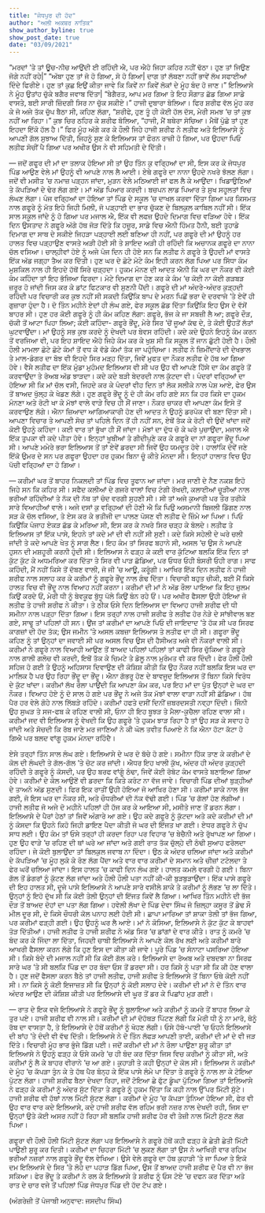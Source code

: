 ```yaml
---
title: "ਜੋਧਪੁਰ ਦੀ ਹੱਦ"
author: "ਅਲੀ ਅਕਬਰ ਨਾਤਿਕ"
show_author_byline: true
show_post_date: true
date: "03/09/2021"
---
```


“ਮਰਦਾਂ ‘ਤੇ ਤਾਂ ਊਚ-ਨੀਚ ਆਉਂਦੀ ਈ ਰਹਿੰਦੀ ਐ, ਪਰ ਐਹੋ ਜਿਹਾ ਕਹਿਰ ਨਹੀਂ ਢੱਠਾ। ਹੁਣ ਤਾਂ ਜਿਉਣ ਜੋਗੇ ਨਹੀਂ ਰਹੇ|”
“ਅੱਬਾ ਹੁਣ ਤਾਂ ਜੋ ਹੋ ਗਿਆ, ਸੋ ਹੋ ਗਿਆ| ਦਾਗ ਤਾਂ ਲੱਥਣਾ ਨਹੀਂ ਭਾਵੇਂ ਲੱਖ ਸਫਾਈਆਂ ਦਿੰਦੇ ਫਿਰੀਏ। ਹੁਣ ਤਾਂ ਕੁਛ ਇਉਂ ਕੀਤਾ ਜਾਵੇ ਕਿ ਕਿਵੇਂ ਨਾ ਕਿਵੇਂ ਲੋਕਾਂ ਦੇ ਮੂੰਹ ਬੰਦ ਹੋ ਜਾਣ।” ਇਲਿਆਸੇ ਨੇ ਮੂੰਹ ਉਤਾਂਹ ਚੁੱਕੇ ਬਗੈਰ ਜਵਾਬ ਦਿੱਤਾ|
“ਬੇਗੈਰਤ, ਆਪ ਮਰ ਗਿਆ ਤੇ ਇਹ ਸੌਗਾਤ ਛੱਡ ਗਿਆ ਸਾਡੇ ਵਾਸਤੇ, ਬਈ ਸਾਰੀ ਜ਼ਿੰਦਗੀ ਸਿਰ ਨਾ ਚੁੱਕ ਸਕੀਏ।” ਹਾਜੀ ਦੁਬਾਰਾ ਬੋਲਿਆ। ਫਿਰ ਸ਼ਰੀਫ ਵੱਲ ਮੂੰਹ ਕਰ ਕੇ ਜੋ ਅਜੇ ਤੱਕ ਚੁੱਪ ਬੈਠਾ ਸੀ, ਕਹਿਣ ਲੱਗਾ, “ਸ਼ਰੀਫੇ, ਹੁਣ ਤੂੰ ਹੀ ਕੋਈ ਹੱਲ ਦੱਸ, ਮੇਰੀ ਸਮਝ ‘ਚ ਤਾਂ ਕੁਝ ਨਹੀਂ ਆ ਰਿਹਾ।”
ਕੁਝ ਚਿਰ ਠਹਿਰ ਕੇ ਸ਼ਰੀਫ ਬੋਲਿਆ, “ਹਾਜੀ, ਮੈਂ ਬਥੇਰਾ ਸੋਚਿਆ। ਮੈਥੋਂ ਪੁੱਛੋ ਤਾਂ ਹੁਣ ਇਹਦਾ ਇੱਕੋ ਹੱਲ ਹੈ।” ਫਿਰ ਮੂੰਹ ਅੱਗੇ ਕਰ ਕੇ ਹੌਲੀ ਜਿਹੇ ਹਾਜੀ ਸ਼ਰੀਫ ਨੇ ਲਤੀਫ ਅਤੇ ਇਲਿਆਸੇ ਨੂੰ ਆਪਣੀ ਗੱਲ ਸੁਝਾਅ ਦਿੱਤੀ, ਜਿਹਨੂੰ ਸੁਣ ਕੇ ਇਲਿਆਸ ਤਾਂ ਫੌਰਨ ਰਾਜ਼ੀ ਹੋ ਗਿਆ, ਪਰ ਉਹਦਾ ਪਿਓ ਲਤੀਫ ਸੋਚੀਂ ਪੈ ਗਿਆ ਪਰ ਅਖੀਰ ਉਸ ਨੇ ਵੀ ਸਹਿਮਤੀ ਦੇ ਦਿੱਤੀ।

—
ਜਦੋਂ ਗਫੂਰ ਦੀ ਮਾਂ ਦਾ ਤਲਾਕ ਹੋਇਆ ਸੀ ਤਾਂ ਉਹ ਤਿੰਨ ਕੁ ਵਰ੍ਹਿਆਂ ਦਾ ਸੀ, ਇਸ ਕਰ ਕੇ ਜੋਧਪੁਰ ਪਿੰਡ ਆਉਣ ਵੇਲੇ ਮਾਂ ਉਹਨੂੰ ਵੀ ਆਪਣੇ ਨਾਲ ਲੈ ਆਈ। ਏਥੇ ਗਫੂਰੇ ਦਾ ਨਾਨਾ ਉਹਦੇ ਨਖਰੇ ਝੱਲਣ ਲੱਗਾ। ਜਦੋਂ ਵੀ ਮਸੀਤ ‘ਚ ਨਮਾਜ਼ ਪੜ੍ਹਨ ਜਾਂਦਾ, ਮੁੜਨ ਵੇਲੇ ਮਠਿਆਈ ਜਾਂ ਫਲ ਲੈ ਕੇ ਆਉਂਦਾ। ਖਿਡਾਉਣਿਆਂ ਤੇ ਕੱਪੜਿਆਂ ਦੇ ਢੇਰ ਲੱਗ ਗਏ। ਮਾਂ ਅੱਡ ਪਿਆਰ ਕਰਦੀ। ਬਚਪਨ ਲਾਡ ਪਿਆਰ ਤੇ ਸੁਖ ਸਹੂਲਤਾਂ ਵਿਚ ਲੰਘਣ ਲੱਗਾ। ਪੰਜ ਵਰ੍ਹਿਆਂ ਦਾ ਹੋਇਆ ਤਾਂ ਪਿੰਡ ਦੇ ਸਕੂਲ ‘ਚ ਦਾਖਲ ਕਰਵਾ ਦਿੱਤਾ ਗਿਆ ਪਰ ਕਿਸਮਤ ਨਾਲ ਗਫੂਰੇ ਨੂੰ ਮੱਤ ਇਹੋ ਜਿਹੀ ਮਿਲੀ, ਜੋ ਪੜ੍ਹਾਈ ਦਾ ਭਾਰ ਚੁੱਕਣ ਦੇ ਬਿਲਕੁਲ ਕਾਬਿਲ ਨਹੀਂ ਸੀ। ਇੱਕ ਸਾਲ ਸਕੂਲ ਜਾਂਦੇ ਨੂੰ ਹੋ ਗਿਆ ਪਰ ਮਜਾਲ ਐ, ਇੱਕ ਵੀ ਲਫਜ਼ ਉਹਦੇ ਦਿਮਾਗ ਵਿਚ ਵੜਿਆ ਹੋਵੇ।
ਇੱਕ ਦਿਨ ਉਸਤਾਦ ਨੇ ਗਫੂਰੇ ਅੱਗੇ ਹੱਥ ਜੋੜ ਦਿੱਤੇ ਕਿ ਹਜ਼ੂਰ, ਸਾਡੇ ਵਿਚ ਐਨੀ ਹਿੰਮਤ ਹੈਨੀ, ਬਈ ਤੁਹਾਡੇ ਦਿਮਾਗ ਦਾ ਸਾਥ ਦੇ ਸਕੀਏ ਜਿਹੜਾ ਪੜ੍ਹਾਈ ਲਈ ਬਣਿਆ ਹੀ ਨਹੀਂ, ਪਰ ਗਫੂਰੇ ਦੀ ਮਾਂ ਉਹਨੂੰ ਹਰ ਹਾਲਤ ਵਿਚ ਪੜ੍ਹਾਉਣ ਵਾਸਤੇ ਅੜੀ ਹੋਈ ਸੀ ਤੇ ਸ਼ਾਇਦ ਅੜੀ ਹੀ ਰਹਿੰਦੀ ਕਿ ਅਚਾਨਕ ਗਫੂਰੇ ਦਾ ਨਾਨਾ ਚੱਲ ਵਸਿਆ।
ਚਾਲ੍ਹੀਵਾਂ ਹੋਏ ਨੂੰ ਅਜੇ ਪੰਜ ਦਿਨ ਹੀ ਹੋਏ ਸਨ ਕਿ ਲਤੀਫ ਨੇ ਗਫੂਰੇ ਤੇ ਉਹਦੀ ਮਾਂ ਵਾਸਤੇ ਇੱਕ ਅੱਡ ਜਗ੍ਹਾ ਤੈਅ ਕਰ ਦਿੱਤੀ। ਹੁਣ ਘਰ ਦੇ ਛੋਟੇ ਮੋਟੇ ਕੰਮ ਇਹੀ ਕਰਨ ਲੱਗ ਪਿਆ ਪਰ ਸਿੱਧਾ ਕੰਮ ਮੁਸ਼ਕਿਲ ਨਾਲ ਹੀ ਇਹਦੇ ਹੱਥੋਂ ਸਿਰੇ ਚੜ੍ਹਦਾ। ਹੁਕਮ ਮੰਨਣ ਦੀ ਆਦਤ ਐਨੀ ਕਿ ਘਰ ਦਾ ਨੌਕਰ ਵੀ ਕੋਈ ਕੰਮ ਕਹਿੰਦਾ ਤਾਂ ਇਹ ਭੱਜਿਆ ਫਿਰਦਾ। ਮੋਟੇ ਦਿਮਾਗ ਦਾ ਹੋਣ ਕਰ ਕੇ ਕੰਮ ‘ਚ ਕੋਈ ਨਾ ਕੋਈ ਗੜਬੜ ਜ਼ਰੂਰ ਹੋ ਜਾਂਦੀ ਜਿਸ ਕਰ ਕੇ ਡਾਂਟ ਫਿਟਕਾਰ ਵੀ ਸੁਣਨੀ ਪੈਂਦੀ। ਗਫੂਰੇ ਦੀ ਮਾਂ ਅੰਦਰੇ-ਅੰਦਰ ਕੁੜ੍ਹਦੀ ਰਹਿੰਦੀ ਪਰ ਵਿਚਾਰੀ ਕਰ ਕੁਝ ਨਹੀਂ ਸੀ ਸਕਦੀ ਕਿਉਂਕਿ ਬਾਪ ਦੇ ਮਰਨ ਪਿਛੋਂ ਭਰਾ ਦੇ ਦਰਵਾਜੇ ‘ਤੇ ਏਵੇਂ ਹੀ ਗੁਜ਼ਾਰਾ ਹੁੰਦਾ ਹੈ। ਦੋ ਤਿੰਨ ਮਹੀਨੇ ਏਦਾਂ ਹੀ ਲੰਘ ਗਏ, ਫੇਰ ਸਕੂਲ ਛੱਡ ਦਿੱਤਾ ਕਿਉਂਕਿ ਇਹ ਉਸ ਦੇ ਵੱਸੋਂ ਬਾਹਰ ਸੀ। ਹੁਣ ਹਰ ਕੋਈ ਗਫੂਰੇ ਨੂੰ ਹੀ ਕੰਮ ਕਹਿਣ ਲੱਗਾ: ਗਫੂਰੇ, ਭੱਜ ਕੇ ਜਾ ਸਬਜ਼ੀ ਲੈ ਆ; ਗਫੂਰੇ ਦੌੜ, ਚੱਕੀ ਤੋਂ ਆਟਾ ਪਿਹਾ ਲਿਆ; ਕੋਈ ਕਹਿੰਦਾ- ਗਫੂਰੇ ਭੌਂਦੂ, ਮੇਰੇ ਸਿਰ ‘ਚੋਂ ਜੂਆਂ ਕੱਢ ਦੇ, ਤੇ ਕੋਈ ਉਹਤੋਂ ਲੱਤਾਂ ਘੁਟਵਾਉਂਦਾ। ਮਾਂ ਉਹਨੂੰ ਸਭ ਕੁਝ ਕਰਦੇ ਨੂੰ ਦੇਖਦੀ ਪਰ ਬੇਵਸ ਰਹਿੰਦੀ। ਕਦੇ ਕਦੇ ਉਹਨੇ ਇਹਨੂੰ ਕੰਮ ਕਰਨ ਤੋਂ ਵਰਜਿਆ ਵੀ, ਪਰ ਇਹ ਸ਼ਾਇਦ ਐਹੋ ਜਿਹੇ ਕੰਮ ਕਰ ਕੇ ਖੁਸ਼ ਸੀ ਕਿ ਸਕੂਲ ਤੋਂ ਜਾਨ ਛੁੱਟੀ ਹੋਈ ਹੈ।
ਹੌਲੀ ਹੌਲੀ ਮਾਮਲਾ ਛੋਟੇ ਛੋਟੇ ਕੰਮਾਂ ਤੋਂ ਵਧ ਕੇ ਵੱਡੇ ਕੰਮਾਂ ਤੱਕ ਜਾ ਪਹੁੰਚਿਆ। ਲਤੀਫ ਨੇ ਜ਼ਿਮੀਂਦਾਰੇ ਦੀ ਦੇਖਭਾਲ ਤੇ ਮਾਲ-ਡੰਗਰ ਦਾ ਬੋਝ ਵੀ ਇਹਦੇ ਸਿਰ ਮੜ੍ਹ ਦਿੱਤਾ, ਜਿਵੇਂ ਮੁਫਤ ਦਾ ਨੌਕਰ ਲਤੀਫ ਦੇ ਹੱਥ ਆ ਗਿਆ ਹੋਵੇ। ਵੈਸੇ ਲਤੀਫ ਦਾ ਇੱਕ ਮੁੰਡਾ ਮੁਹੰਮਦ ਇਲਿਆਸ ਵੀ ਸੀ ਪਰ ਉਹ ਵੀ ਆਪਣੇ ਹਿੱਸੇ ਦਾ ਕੰਮ ਗਫੂਰੇ ਤੋਂ ਕਰਵਾਉਂਦਾ ਤੇ ਰੋਅਬ ਅੱਡ ਝਾੜਦਾ। ਕਦੇ ਕਦੇ ਬੜੀ ਬੇਦਰਦੀ ਨਾਲ ਕੁੱਟਦਾ ਵੀ। ਪੰਦਰਾਂ ਵਰ੍ਹਿਆਂ ਦਾ ਹੋਇਆ ਸੀ ਕਿ ਮਾਂ ਚੱਲ ਵਸੀ, ਜਿਹਦੇ ਕਰ ਕੇ ਪੰਦਰਾਂ ਵੀਹ ਦਿਨ ਤਾਂ ਲੋਕ ਸਲੀਕੇ ਨਾਲ ਪੇਸ਼ ਆਏ, ਫੇਰ ਉਸ ਤੋਂ ਬਾਅਦ ਖੁੱਲ੍ਹ ਕੇ ਖੇਡਣ ਲੱਗੇ।
ਹੁਣ ਗਫੂਰੇ ਭੌਂਦੂ ਨੂੰ ਦੋ ਹੀ ਕੰਮ ਰਹਿ ਗਏ ਸਨ ਕਿ ਹਰ ਕਿਸੇ ਦਾ ਹੁਕਮ ਮੰਨਣਾ ਅਤੇ ਰੋਟੀ ਖਾ ਕੇ ਮੱਝਾਂ ਵਾਲੇ ਵਾੜੇ ਵਿਚ ਹੀ ਸੌਂ ਜਾਣਾ। ਨੌਕਰ ਚਾਕਰ ਵੀ ਆਪਣਾ ਕੰਮ ਇਸੇ ਤੋਂ ਕਰਵਾਉਣ ਲੱਗੇ। ਐਨਾ ਜ਼ਿਆਦਾ ਆਗਿਆਕਾਰੀ ਹੋਣ ਦੀ ਆਦਤ ਨੇ ਉਹਨੂੰ ਡਰਪੋਕ ਵੀ ਬਣਾ ਦਿੱਤਾ ਸੀ। ਆਪਣਾ ਵਿਚਾਰ ਤੇ ਆਪਣੀ ਸੋਚ ਤਾਂ ਪਹਿਲੇ ਦਿਨ ਤੋਂ ਹੀ ਨਹੀਂ ਸਨ, ਏਥੋਂ ਤੱਕ ਕੇ ਰੋਟੀ ਵੀ ਉਦੋਂ ਖਾਂਦਾ ਜਦੋਂ ਕੋਈ ਉਹਨੂੰ ਕਹਿੰਦਾ। ਕਈ ਵਾਰ ਤਾਂ ਭੁੱਖਾ ਹੀ ਸੌਂ ਜਾਂਦਾ। ਮੱਝਾਂ ਦਾ ਦੁੱਧ ਚੋ ਕੇ ਘਰੇ ਪੁਚਾਉਂਦਾ, ਮਜਾਲ ਐ ਇੱਕ ਤੁਪਕਾ ਵੀ ਕਦੇ ਪੀਤਾ ਹੋਵੇ। ਇਨ੍ਹਾਂ ਖੂਬੀਆਂ ਤੇ ਗੀਦੀਪੁਣੇ ਕਰ ਕੇ ਗਫੂਰੇ ਦਾ ਨਾਂ ਗਫੂਰਾ ਭੌਂਦੂ ਪਿਆ ਸੀ। ਆਪਣੇ ਮਮੇਰੇ ਭਰਾ ਇਲਿਆਸ ਤੋਂ ਤਾਂ ਏਵੇਂ ਡਰਦਾ ਸੀ ਜਿਵੇਂ ਉਹ ਯਮਦੂਤ ਹੋਵੇ। ਹਾਲਾਂਕਿ ਦੋਵੇਂ ਜਣੇ ਇੱਕੋ ਉਮਰ ਦੇ ਸਨ ਪਰ ਗਫੂਰਾ ਉਹਦਾ ਹਰ ਹੁਕਮ ਬਿਨਾ ਚੂੰ ਕੀਤੇ ਮੰਨਦਾ ਸੀ। ਇਨ੍ਹਾਂ ਹਾਲਾਤ ਵਿਚ ਉਹ ਪੱਚੀ ਵਰ੍ਹਿਆਂ ਦਾ ਹੋ ਗਿਆ।

—
ਕਰੀਮਾਂ ਘਰ ਤੋਂ ਬਾਹਰ ਨਿਕਲਦੀ ਤਾਂ ਪਿੰਡ ਵਿਚ ਤੂਫਾਨ ਆ ਜਾਂਦਾ। ਮਰ ਜਾਣੀ ਦੇ ਨੈਣ ਨਕਸ਼ ਇਹੋ ਜਿਹੇ ਸਨ ਕਿ ਕਹਿਰ ਸੀ। ਸਫੈਦ ਕਲੀਆਂ ਦੇ ਗਜਰੇ ਵਾਲਾਂ ਵਿਚ ਟੰਗੀ ਰੱਖਦੀ, ਕਲਾਈਆਂ ਚੂੜੀਆਂ ਨਾਲ ਭਰੀਆਂ ਰਹਿੰਦੀਆਂ ਤੇ ਨੱਕ ਦੀ ਨੱਥ ਤਾਂ ਚੰਦ ਵਰਗੀ ਸੁਹਣੀ ਸੀ। ਸੀ ਤਾਂ ਅਜੇ ਕੁਆਰੀ ਪਰ ਤੌਰ ਤਰੀਕੇ ਸਾਰੇ ਵਿਆਹੀਆਂ ਵਾਲੇ। ਅਜੇ ਦਸਾਂ ਕੁ ਵਰ੍ਹਿਆਂ ਦੀ ਹੋਣੀ ਐ ਕਿ ਪਿਉ ਅਸਮਾਨੀ ਬਿਜਲੀ ਡਿੱਗਣ ਨਾਲ ਸੜ ਕੇ ਚੱਲ ਵਸਿਆ, ਤੇ ਏਸ ਕਰ ਕੇ ਭਤੀਜੀ ਦਾ ਪਾਲਣ ਪੋਸਣ ਵੀ ਲਤੀਫ ਦੇ ਜ਼ਿੰਮੇ ਆ ਪਿਆ। ਪਿਓ ਕਿਉਂਕਿ ਪੰਜਾਹ ਏਕੜ ਛੱਡ ਕੇ ਮਰਿਆ ਸੀ, ਇਸ ਕਰ ਕੇ ਨਖਰੇ ਸਿਰ ਚੜ੍ਹ ਕੇ ਬੋਲਦੇ। ਲਤੀਫ ਤੇ ਇਲਿਆਸ ਤਾਂ ਇੱਕ ਪਾਸੇ, ਇਹਨੇ ਤਾਂ ਕਦੇ ਮਾਂ ਦੀ ਵੀ ਨਹੀਂ ਸੀ ਸੁਣੀ। ਕਦੇ ਕਿਸੇ ਸਹੇਲੀ ਦੇ ਘਰੇ ਚਲੀ ਜਾਂਦੀ ਤੇ ਕਦੇ ਆਪਣੇ ਖੇਤ ਨੂੰ ਸਾਗ ਲੈਣ। ਇਹ ਕੰਮ ਤਾਂ ਸਿਰਫ ਬਹਾਨੇ ਸੀ, ਅਸਲ ‘ਚ ਉਸ ਨੇ ਆਪਣੇ ਹੁਸਨ ਦੀ ਮਸ਼ਹੂਰੀ ਕਰਨੀ ਹੁੰਦੀ ਸੀ। ਇਲਿਆਸ ਨੇ ਫੜ੍ਹ ਕੇ ਕਈ ਵਾਰ ਕੁੱਟਿਆ ਬਲਕਿ ਇੱਕ ਦਿਨ ਤਾਂ ਕੁੱਟ ਕੁੱਟ ਕੇ ਅਧਮਰਿਆ ਕਰ ਦਿੱਤਾ ਤੇ ਸਿਰ ਵੀ ਪਾੜ ਛੱਡਿਆ, ਪਰ ਓਧਰ ਓਹੀ ਬੰਸਰੀ ਓਹੀ ਰਾਗ। ਸਾਫ ਕਹਿੰਦੀ, ਮੈਂ ਨਹੀਂ ਕਿਸੇ ਤੋਂ ਦੱਬਣ ਵਾਲੀ, ਜੋ ਜੀ ‘ਚ ਆਊ, ਕਰੂੰਗੀ।
ਆਖਿਰ ਇੱਕ ਦਿਨ ਲਤੀਫ ਨੇ ਹਾਜੀ ਸ਼ਰੀਫ ਨਾਲ ਸਲਾਹ ਕਰ ਕੇ ਕਰੀਮਾਂ ਨੂੰ ਗਫੂਰੇ ਭੌਂਦੂ ਨਾਲ ਗੰਢ ਦਿੱਤਾ। ਵਿਚਾਰੀ ਬਹੁਤ ਚੀਕੀ, ਬਈ ਮੈਂ ਕਿਸੇ ਹਾਲਤ ਵਿਚ ਵੀ ਭੌਂਦੂ ਨਾਲ ਵਿਆਹ ਨਹੀਂ ਕਰਨਾ। ਕਰੀਮਾਂ ਦੀ ਮਾਂ ਨੇ ਅੱਡ ਰੌਲਾ ਪਾਇਆ ਕਿ ਇਹ ਜ਼ੁਲਮ ਕਿਉਂ ਕਰਦੇ ਓਂ, ਮੇਰੀ ਧੀ ਨੂੰ ਬੇਵਕੂਫ ਬੁੱਧੂ ਪੱਲੇ ਕਿਉਂ ਬੰਨ ਰਹੇ ਓਂ। ਪਰ ਅਖੀਰ ਫੈਸਲਾ ਉਹੀ ਹੋਇਆ ਜੋ ਲਤੀਫ ਤੇ ਹਾਜੀ ਸ਼ਰੀਫ ਨੇ ਕੀਤਾ। ਤੇ ਠੀਕ ਓਸੇ ਦਿਨ ਇਲਿਆਸ ਦਾ ਵਿਆਹ ਹਾਜੀ ਸ਼ਰੀਫ ਦੀ ਧੀ ਸਮੀਨਾ ਨਾਲ ਪੜ੍ਹਾ ਦਿੱਤਾ ਗਿਆ। ਇਸ ਤਰ੍ਹਾਂ ਨਾਲ ਹਾਜੀ ਸ਼ਰੀਫ ਤੇ ਲਤੀਫ ਹੋਰ ਨੇੜੇ ਦੇ ਸਾਂਝੀਵਾਲ ਬਣ ਗਏ, ਸਾਢੂ ਤਾਂ ਪਹਿਲਾਂ ਹੀ ਸਨ।
ਉਂਜ ਤਾਂ ਕਰੀਮਾਂ ਦਾ ਆਪਣੇ ਪਿਓ ਦੀ ਜਾਇਦਾਦ ‘ਤੇ ਹੱਕ ਸੀ ਪਰ ਸਿਰਫ ਕਾਗਜ਼ਾਂ ਦੀ ਹੱਦ ਤੱਕ; ਉਸ ਜਮੀਨ ‘ਤੇ ਅਸਲ ਕਬਜ਼ਾ ਇਲਿਆਸ ਤੇ ਲਤੀਫ ਦਾ ਹੀ ਸੀ। ਗਫੂਰਾ ਭੌਂਦੂ ਕਹਿਣ ਨੂੰ ਤਾਂ ਉਨ੍ਹਾਂ ਦਾ ਜਵਾਈ ਸੀ ਪਰ ਅਸਲ ਵਿਚ ਉਸ ਦੀ ਹੈਸੀਅਤ ਅਜੇ ਵੀ ਨੌਕਰਾਂ ਵਾਲੀ ਸੀ। ਕਰੀਮਾਂ ਨੇ ਗਫੂਰੇ ਨਾਲ ਵਿਆਹੀ ਆਉਣ ਤੋਂ ਬਾਅਦ ਪਹਿਲਾਂ ਪਹਿਲਾਂ ਤਾਂ ਕਾਫੀ ਸਿਰ ਚੁੱਕਿਆ ਤੇ ਗਫੂਰੇ ਨਾਲ ਗਾਲੀ ਗਲੋਚ ਵੀ ਕਰਦੀ, ਇਥੋਂ ਤੱਕ ਕੇ ਚਿਮਟੇ ਤੇ ਡੋਲੂ ਨਾਲ ਮੁਰੰਮਤ ਵੀ ਕਰ ਦਿੰਦੀ। ਫੇਰ ਹੌਲੀ ਹੌਲੀ ਸਹਿਜ ਹੋ ਗਈ ਤੇ ਉਹਨੂੰ ਅਹਿਸਾਸ ਦਿਵਾਉਣ ਦੀ ਕੋਸ਼ਿਸ਼ ਕੀਤੀ ਕਿ ਉਹ ਨੌਕਰ ਨਹੀਂ ਬਲਕਿ ਇਸ ਘਰ ਦਾ ਮਾਲਿਕ ਹੈ ਪਰ ਉਹ ਰਿਹਾ ਭੌਂਦੂ ਦਾ ਭੌਂਦੂ। ਐਨਾ ਗੱਭਰੂ ਹੋਣ ਦੇ ਬਾਵਜੂਦ ਇਲਿਆਸ ਤੋਂ ਬਿਨਾ ਕਿਸੇ ਵਿਰੋਧ ਦੇ ਕੁੱਟ ਖਾਂਦਾ।
ਕਰੀਮਾਂ ਲੱਖ ਰੌਲਾ ਪਾਉਂਦੀ ਕਿ ਆਪਣਾ ਕੰਮ ਕਰ, ਪਰ ਇਹ ਮਾਂ ਦਾ ਪੁੱਤ ਉਨ੍ਹਾਂ ਦੇ ਘਰ ਦਾ ਨੌਕਰ। ਵਿਆਹ ਹੋਏ ਨੂੰ ਦੋ ਸਾਲ ਹੋ ਗਏ ਪਰ ਭੌਂਦੂ ਨੇ ਅਜੇ ਤੱਕ ਮੱਝਾਂ ਵਾਲਾ ਵਾੜਾ ਨਹੀਂ ਸੀ ਛੱਡਿਆ। ਹੱਥ ਪੈਰ ਹਰ ਵੇਲੇ ਗੋਹੇ ਨਾਲ ਲਿੱਬੜੇ ਰਹਿੰਦੇ। ਕਰੀਮਾਂ ਹਫਤੇ ਦਸੀਂ ਦਿਨੀਂ ਜ਼ਬਰਦਸਤੀ ਨਵ੍ਹਾ ਦਿੰਦੀ। ਜਿੰਨੀ ਉਹ ਸੁਘੜ ਤੇ ਸਜ-ਫਬ ਕੇ ਰਹਿਣ ਵਾਲੀ ਸੀ, ਓਨਾ ਹੀ ਇਹ ਬੂਝੜ ਤੇ ਮੈਲਾ-ਕੁਚੈਲਾ ਰਹਿਣ ਵਾਲਾ ਸੀ। ਕਰੀਮਾਂ ਜਦ ਵੀ ਇਲਿਆਸ ਨੂੰ ਵੇਖਦੀ ਕਿ ਉਹ ਗਫੂਰੇ ‘ਤੇ ਹੁਕਮ ਝਾੜ ਰਿਹਾ ਹੈ ਤਾਂ ਉਹ ਸੜ ਕੇ ਸਵਾਹ ਹੋ ਜਾਂਦੀ ਅਤੇ ਸੋਚਦੀ ਕਿ ਰੱਬ ਜਾਣੇ ਮਰ ਜਾਣਿਆਂ ਨੇ ਕੀ ਘੋਲ ਤਵੀਤ ਪਿਆਏ ਨੇ ਕਿ ਐਨਾ ਹੱਟਾ ਕੱਟਾ ਹੋ ਗਿਐ ਪਰ ਬਲਦ ਵਾਂਗੂ ਹੁਕਮ ਮੰਨਦਾ ਰਹਿੰਦੈ।

ਏਸੇ ਤਰ੍ਹਾਂ ਤਿੰਨ ਸਾਲ ਲੰਘ ਗਏ। ਇਲਿਆਸੇ ਦੇ ਘਰ ਦੋ ਬੱਚੇ ਹੋ ਗਏ। ਸਮੀਨਾ ਹਿੱਕ ਤਾਣ ਕੇ ਕਰੀਮਾਂ ਦੇ ਕੋਲ ਦੀ ਲੰਘਦੀ ਤੇ ਗੱਲ-ਗੱਲ ‘ਤੇ ਚੋਟ ਕਰ ਜਾਂਦੀ। ਐਧਰ ਇਹ ਖਾਲੀ ਕੁੱਖ, ਅੰਦਰ ਹੀ ਅੰਦਰ ਕੁੜ੍ਹਦੀ ਰਹਿੰਦੀ ਤੇ ਗਫੂਰੇ ਨੂੰ ਕੋਸਦੀ, ਪਰ ਉਹ ਬਰਫ ਵਾਂਗੂੰ ਠੰਢਾ, ਜਿਵੇਂ ਕੋਈ ਰੋਬੋਟ ਕੰਮ ਵਾਸਤੇ ਬਣਾਇਆ ਗਿਆ ਹੋਵੇ। ਕਰੀਮਾਂ ਦੇ ਕੋਲ ਆਉਣੋਂ ਵੀ ਡਰਦਾ ਕਿ ਕਿਤੇ ਕਰੰਟ ਨਾ ਵੱਜ ਜਾਵੇ। ਵਿਚਾਰੀ ਪਿੰਡ ਦੀਆਂ ਬੁੜ੍ਹੀਆਂ ਦੇ ਤਾਅਨੇ ਅੱਡ ਸੁਣਦੀ।
ਫਿਰ ਇਕ ਰਾਤੀਂ ਉਹੀ ਹੋਇਆ ਜੋ ਆਖਿਰ ਹੋਣਾ ਸੀ। ਕਰੀਮਾਂ ਸ਼ਾਕੇ ਨਾਲ ਭੱਜ ਗਈ, ਜੋ ਇਸ ਘਰ ਦਾ ਨੌਕਰ ਸੀ, ਅਤੇ ਚੌਧਰੀਆਂ ਦੀ ਨੱਕ ਵੱਢੀ ਗਈ। ਪਿੰਡ ‘ਚ ਗੱਲਾਂ ਹੋਣ ਲੱਗੀਆਂ। ਹਾਜੀ ਲਤੀਫ ਜੋ ਅਜੇ ਦੋ ਮਹੀਨੇ ਪਹਿਲਾਂ ਹੀ ਹੱਜ ਕਰ ਕੇ ਆਇਆ ਸੀ, ਮਸੀਤੇ ਜਾਣ ਤੋਂ ਡਰਨ ਲੱਗਾ। ਇਲਿਆਸੇ ਦੇ ਪੈਰਾਂ ਹੇਠਾਂ ਤਾਂ ਜਿਵੇਂ ਅੰਗਾਰੇ ਆ ਗਏ। ਉਹ ਕਦੇ ਗਫੂਰੇ ਨੂੰ ਕੁੱਟਦਾ ਅਤੇ ਕਦੇ ਕਰੀਮਾਂ ਦੀ ਮਾਂ ਨੂੰ ਕੋਸਦਾ ਕਿ ਉਹਨੇ ਕਿਹੋ ਜਿਹੀ ਡਾਇਣ ਪੈਦਾ ਕੀਤੀ ਜੋ ਘਰ ਦੀ ਇੱਜਤ ਖਾ ਗਈ।
ਏਧਰ ਗਫੂਰੇ ਨੇ ਚੁੱਪ ਸਾਧ ਲਈ। ਉਹ ਕੰਮ ਤਾਂ ਓਸੇ ਤਰ੍ਹਾਂ ਹੀ ਕਰਦਾ ਰਿਹਾ ਪਰ ਵਿਹਾਰ ‘ਚ ਬੇਚੈਨੀ ਅਤੇ ਰੁੱਖਾਪਣ ਆ ਗਿਆ। ਹੁਣ ਉਹ ਵਾੜੇ ‘ਚ ਰਹਿਣ ਦੀ ਥਾਂ ਘਰੇ ਆ ਜਾਂਦਾ ਅਤੇ ਗਈ ਰਾਤ ਤੱਕ ਚੁੱਲ੍ਹੇ ਦੀ ਠੰਢੀ ਸੁਆਹ ਫਰੋਲਦਾ ਰਹਿੰਦਾ। ਜੇ ਕੋਈ ਬੁਲਾਉਂਦਾ ਤਾਂ ਬਿਲਕੁਲ ਜਵਾਬ ਨਾ ਦਿੰਦਾ। ਉਠ ਕੇ ਅੰਦਰ ਚਲਿਆ ਜਾਂਦਾ ਅਤੇ ਕਰੀਮਾਂ ਦੇ ਕੱਪੜਿਆਂ ‘ਚ ਮੂੰਹ ਲੁਕੋ ਕੇ ਰੋਣ ਲੱਗ ਪੈਂਦਾ ਅਤੇ ਵਾਰ ਵਾਰ ਕਰੀਮਾਂ ਦੇ ਸਮਾਨ ਅਤੇ ਚੀਜ਼ਾਂ ਟਟੋਲਦਾ ਤੇ ਫੇਰ ਘਰੋਂ ਚਲਿਆ ਜਾਂਦਾ। ਇਸ ਹਾਲਤ ‘ਚ ਕਾਫੀ ਦਿਨ ਲੰਘ ਗਏ। ਹਾਲਤ ਕਮਲੇ ਵਰਗੀ ਹੋ ਗਈ। ਬਿਨਾ ਗੱਲ ਤੋਂ ਡੰਗਰਾਂ ਨੂੰ ਕੁੱਟਣ ਲੱਗ ਜਾਂਦਾ ਅਤੇ ਹੌਲੀ ਹੌਲੀ ਪਤਾ ਨਹੀਂ ਕੀ-ਕੀ ਬੁੜਬੁੜਾਉਂਦਾ।
ਇੱਕ ਪਾਸੇ ਗਫੂਰੇ ਦੀ ਇਹ ਹਾਲਤ ਸੀ, ਦੂਜੇ ਪਾਸੇ ਇਲਿਆਸੇ ਨੇ ਆਪਣੇ ਸਾਰੇ ਵਸੀਲੇ ਸ਼ਾਕੇ ਤੇ ਕਰੀਮਾਂ ਨੂੰ ਲੱਭਣ ‘ਚ ਲਾ ਦਿੱਤੇ। ਉਨ੍ਹਾਂ ਨੂੰ ਇਹੋ ਦੁੱਖ ਸੀ ਕਿ ਕੋਈ ਤੇਲੀ ਉਨ੍ਹਾਂ ਦੀ ਇੱਜਤ ਕਿਵੇਂ ਲੈ ਗਿਆ।
ਆਖਿਰ ਤਿੰਨ ਮਹੀਨੇ ਦੀ ਭੱਜ ਦੌੜ ਤੋਂ ਬਾਅਦ ਦੋਹਾਂ ਦਾ ਪਤਾ ਲੱਗ ਗਿਆ। ਹਵੇਲੀ ਲੱਖਾ ਦੇ ਪਿੰਡ ਦੇਵਾ ਸਿੰਘ ਜੋ ਜ਼ਿਲ੍ਹਾ ਕਸੂਰ ਤੋਂ ਡੇਢ ਸੌ ਮੀਲ ਦੂਰ ਸੀ, ਦੇ ਕਿਸੇ ਚੌਧਰੀ ਕੋਲ ਪਨਾਹ ਲਈ ਹੋਈ ਸੀ। ਛਾਪਾ ਮਾਰਿਆ ਤਾਂ ਸ਼ਾਕਾ ਤੇਲੀ ਤਾਂ ਭੱਜ ਗਿਆ, ਪਰ ਕਰੀਮਾਂ ਫੜ੍ਹੀ ਗਈ। ਉਹ ਉਹਨੂੰ ਘਰ ਲੈ ਆਏ। ਮਾਂ ਨੇ ਕੋਸਿਆ, ਇਲਿਆਸੇ ਨੇ ਕੁੱਟ ਕੁੱਟ ਕੇ ਬਾਹਵਾਂ ਤੋੜ ਦਿੱਤੀਆਂ। ਹਾਜੀ ਲਤੀਫ ਤੇ ਹਾਜੀ ਸ਼ਰੀਫ ਨੇ ਅੱਡ ਸਿਰ ‘ਚ ਡਾਂਗਾਂ ਦੇ ਵਾਰ ਕੀਤੇ। ਰਾਤ ਨੂੰ ਕਮਰੇ ‘ਚ ਬੰਦ ਕਰ ਕੇ ਜਿੰਦਾ ਲਾ ਦਿੱਤਾ, ਜਿਹਦੀ ਚਾਬੀ ਇਲਿਆਸੇ ਨੇ ਆਪਣੇ ਕੋਲ ਰੱਖ ਲਈ ਅਤੇ ਕਰੀਮਾਂ ਬਾਰੇ ਆਖਰੀ ਫੈਸਲਾ ਕਰਨ ਲੱਗੇ ਕਿ ਹੁਣ ਇਸ ਦਾ ਕੀਤਾ ਕੀ ਜਾਵੇ। ਪੂਰੇ ਪਿੰਡ ‘ਚ ਸੰਨਾਟਾ ਪਸਰਿਆ ਹੋਇਆ ਸੀ। ਕਿਸੇ ਬੰਦੇ ਦੀ ਮਜਾਲ ਨਹੀਂ ਸੀ ਕਿ ਕੋਈ ਗੱਲ ਕਰੇ। ਇਲਿਆਸੇ ਦਾ ਰੋਅਬ ਅਤੇ ਦਬਦਬਾ ਨਾ ਸਿਰਫ ਸਾਰੇ ਘਰ ‘ਤੇ ਸੀ ਬਲਕਿ ਪਿੰਡ ਦਾ ਹਰ ਬੰਦਾ ਓਸ ਤੋਂ ਡਰਦਾ ਸੀ। ਹਰ ਕਿਸੇ ਨੂੰ ਪਤਾ ਸੀ ਕਿ ਕੀ ਹੋਣ ਵਾਲਾ ਹੈ।
ਹੁਣ ਜਦੋਂ ਫੈਸਲਾ ਕਰਨ ਬੈਠੇ ਤਾਂ ਹਾਜੀ ਲਤੀਫ, ਹਾਜੀ ਸ਼ਰੀਫ ਤੇ ਇਲਿਆਸੇ ਤੋਂ ਬਿਨਾ ਓਥੇ ਕੋਈ ਨਹੀਂ ਸੀ। ਨਾ ਕਿਸੇ ਨੂੰ ਕੋਈ ਇਜਾਜ਼ਤ ਸੀ ਕਿ ਉਨ੍ਹਾਂ ਨੂੰ ਕੋਈ ਸਲਾਹ ਦੇਵੇ। ਕਰੀਮਾਂ ਦੀ ਮਾਂ ਨੇ ਦੋ ਤਿੰਨ ਵਾਰ ਅੰਦਰ ਆਉਣ ਦੀ ਕੋਸ਼ਿਸ਼ ਕੀਤੀ ਪਰ ਇਲਿਆਸੇ ਦੀ ਘੂਰ ਤੋਂ ਡਰ ਕੇ ਪਿਛਾਂਹ ਮੁੜ ਗਈ।

—
ਰਾਤ ਦੇ ਇਕ ਵਜੇ ਇਲਿਆਸੇ ਨੇ ਗਫੂਰੇ ਭੌਂਦੂ ਨੂੰ ਬੁਲਾਇਆ ਅਤੇ ਕਰੀਮਾਂ ਨੂੰ ਕਮਰੇ ਤੋਂ ਬਾਹਰ ਲਿਆ ਕੇ ਤੁਰ ਪਏ। ਹਾਜੀ ਸ਼ਰੀਫ ਵੀ ਨਾਲ ਸੀ। ਕਰੀਮਾਂ ਦੀ ਮਾਂ ਦੋਹੱਥੜ ਪਿੱਟਣ ਲੱਗੀ ਕਿ ਮੇਰੀ ਧੀ ਨੂੰ ਨਾ ਮਾਰੋ, ਥੋਨੂੰ ਰੱਬ ਦਾ ਵਾਸਤਾ ਹੈ, ਤੇ ਇਲਿਆਸੇ ਦੇ ਹੱਥੋਂ ਕਰੀਮਾਂ ਨੂੰ ਖੋਹਣ ਲੱਗੀ। ਓਸੇ ਹੱਥੋ-ਪਾਈ ‘ਚ ਓਹਨੇ ਇਲਿਆਸੇ ਦੀ ਬਾਂਹ ‘ਤੇ ਦੰਦੀ ਵੀ ਵੱਢ ਦਿੱਤੀ। ਇਲਿਆਸੇ ਨੇ ਦੋ ਤਿੰਨ ਲੱਫੜ ਆਪਣੀ ਤਾਈ, ਕਰੀਮਾਂ ਦੀ ਮਾਂ ਦੇ ਵੀ ਜੜ ਦਿੱਤੇ। ਵਿਚਾਰੀ ਮੂੰਹ ਭਾਰ ਭੁੰਜੇ ਡਿੱਗ ਪਈ। ਜਦੋਂ ਕਰੀਮਾਂ ਦੀ ਮਾਂ ਨੇ ਰੌਲਾ ਪਾਉਣਾ ਸ਼ੁਰੂ ਕੀਤਾ ਤਾਂ ਇਲਿਆਸੇ ਨੇ ਉਹਨੂੰ ਫੜ੍ਹ ਕੇ ਓਸੇ ਕਮਰੇ ‘ਚ ਹੀ ਬੰਦ ਕਰ ਦਿੱਤਾ ਜਿਸ ਵਿਚ ਕਰੀਮਾਂ ਨੂੰ ਕੀਤਾ ਸੀ, ਅਤੇ ਕਰੀਮਾਂ ਨੂੰ ਲੈ ਕੇ ਬਾਹਰ ਵੀਰਾਨੇ ‘ਚ ਆ ਗਏ। ਕੁਹਾੜੀ ਤੇ ਕਹੀ ਉਨ੍ਹਾਂ ਦੇ ਕੋਲ ਸੀ। ਇਲਿਆਸ ਨੇ ਕਰੀਮਾਂ ਦੇ ਮੂੰਹ ‘ਚ ਕੱਪੜਾ ਤੁੰਨ ਕੇ ਤੇ ਹੱਥ ਪੈਰ ਬੰਨ੍ਹ ਕੇ ਇੱਕ ਪਾਸੇ ਲੰਮੇ ਪਾ ਦਿੱਤਾ ਤੇ ਗਫੂਰੇ ਨੂੰ ਨਾਲ ਲਾ ਕੇ ਟੋਇਆ ਪੁੱਟਣ ਲੱਗਾ। ਹਾਜੀ ਸ਼ਰੀਫ ਬੈਠਾ ਦੇਖਦਾ ਰਿਹਾ, ਜਦੋਂ ਟੋਇਆ ਛੇ ਫੁੱਟ ਡੂੰਘਾ ਪੁੱਟਿਆ ਗਿਆ ਤਾਂ ਇਲਿਆਸੇ ਨੇ ਫੜ੍ਹ ਕੇ ਕਰੀਮਾਂ ਨੂੰ ਅੰਦਰ ਸੁੱਟ ਦਿੱਤਾ ਤੇ ਗਫੂਰੇ ਨੂੰ ਹੁਕਮ ਦਿੱਤਾ ਕਿ ਕਹੀ ਨਾਲ ਉੱਪਰ ਮਿੱਟੀ ਸੁੱਟੇ। ਹਾਜੀ ਸ਼ਰੀਫ ਵੀ ਹੱਥਾਂ ਨਾਲ ਮਿੱਟੀ ਸੁੱਟਣ ਲੱਗਾ। ਕਰੀਮਾਂ ਦੇ ਮੂੰਹ ‘ਚ ਕੱਪੜਾ ਤੁੰਨਿਆ ਹੋਇਆ ਸੀ, ਫੇਰ ਵੀ ਉਹ ਵਾਰ ਵਾਰ ਕਦੇ ਇਲਿਆਸੇ, ਕਦੇ ਹਾਜੀ ਸ਼ਰੀਫ ਵੱਲ ਰਹਿਮ ਭਰੀ ਨਜ਼ਰ ਨਾਲ ਦੇਖਦੀ ਰਹੀ, ਜਿਸ ਦਾ ਉਨ੍ਹਾਂ ਉਤੇ ਕੋਈ ਅਸਰ ਨਹੀਂ ਹੋ ਰਿਹਾ ਸੀ ਬਲਕਿ ਹਾਜੀ ਸ਼ਰੀਫ ਹੋਰ ਵੀ ਤੇਜ਼ੀ ਨਾਲ ਮਿੱਟੀ ਸੁੱਟਣ ਲੱਗ ਪਿਆ।

ਗਫੂਰਾ ਵੀ ਹੌਲੀ ਹੌਲੀ ਮਿੱਟੀ ਸੁੱਟਣ ਲੱਗਾ ਪਰ ਇਲਿਆਸੇ ਨੇ ਗਫੂਰੇ ਹੱਥੋਂ ਕਹੀ ਫੜ੍ਹ ਕੇ ਛੇਤੀ ਛੇਤੀ ਮਿੱਟੀ ਪਾਉਣੀ ਸ਼ੁਰੂ ਕਰ ਦਿਤੀ। ਕਰੀਮਾਂ ਦਾ ਚਿਹਰਾ ਮਿੱਟੀ ‘ਚ ਲੁਕਣ ਲੱਗਾ ਤਾਂ ਉਸ ਨੇ ਆਖਿਰੀ ਵਾਰ ਰਹਿਮ ਭਰੀਆਂ ਨਜ਼ਰਾਂ ਨਾਲ ਗਫੂਰੇ ਭੌਂਦੂ ਵੱਲ ਵੇਖਿਆ। ਉਸੇ ਵੇਲੇ ਗਫੂਰੇ ਦਾ ਹੱਥ ਕੁਹਾੜੀ ‘ਤੇ ਜਾ ਪਿਆ ਤੇ ਇਕੋ ਦਮ ਇਲਿਆਸੇ ਦੇ ਸਿਰ ‘ਤੇ ਲੋਹੇ ਦਾ ਪਹਾੜ ਡਿੱਗ ਪਿਆ, ਉਸ ਤੋਂ ਬਾਅਦ ਹਾਜੀ ਸ਼ਰੀਫ ਦੋ ਪੈਰ ਵੀ ਨਾ ਭੱਜ ਸਕਿਆ। ਫੇਰ ਭੌਂਦੂ ਤੇ ਕਰੀਮਾਂ ਨੇ ਰਲ ਕੇ ਇਲਿਆਸੇ ਤੇ ਸ਼ਰੀਫ ਨੂੰ ਓਸ ਟੋਏ ‘ਚ ਦਫਨ ਕਰ ਦਿੱਤਾ ਅਤੇ ਰਾਤ ਦੇ ਚਾਰ ਵਜੇ ਤੋਂ ਪਹਿਲਾਂ ਪਿੰਡ ਜੋਧਪੁਰ ਪਿੰਡ ਦੀ ਹੱਦ ਟੱਪ ਗਏ।

(ਅੰਗਰੇਜ਼ੀ ਤੋਂ ਪੰਜਾਬੀ ਅਨੁਵਾਦ: ਜਸਦੀਪ ਸਿੰਘ)
